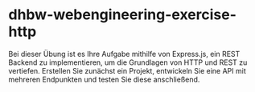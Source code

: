# dhbw-webengineering-exercise-http
Bei dieser Übung ist es Ihre Aufgabe mithilfe von Express.js, ein REST Backend zu implementieren, um die Grundlagen von HTTP und REST zu vertiefen. Erstellen Sie zunächst ein Projekt, entwickeln Sie eine API mit mehreren Endpunkten und testen Sie diese anschließend.
